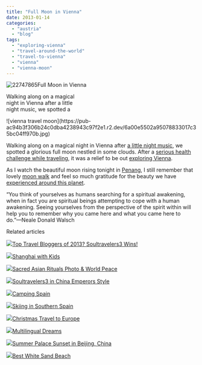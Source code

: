 ```yaml
---
title: "Full Moon in Vienna"
date: 2013-01-14
categories: 
  - "austria"
  - "blog"
tags: 
  - "exploring-vienna"
  - "travel-around-the-world"
  - "travel-to-vienna"
  - "vienna"
  - "vienna-moon"
---
```


![22747865](https://pub-ac94b3f306b24c0dba4238943c97f2e1.r2.dev/6a00e5502a95078833017d3feafa27970c.jpg)Full Moon in Vienna  
  
Walking along on a magical  
night in Vienna after a little  
night music, we spotted a

<!--more--> ![vienna travel moon](https://pub-ac94b3f306b24c0dba4238943c97f2e1.r2.dev/6a00e5502a95078833017c35bc04ff970b.jpg)  
  
Walking along on a magical night in Vienna after [a little night music](http://soultravelers3new.local/2008/02/vienna-a-little.html "vienna - a little night music"), we spotted a glorious full moon nestled in some clouds. After a [serious health challenge while traveling](http://soultravelers3new.local/2007/11/bloody-monday-i.html "serious health challenge while traveling"), it was a relief to be out [exploring Vienna](http://soultravelers3new.local/2007/12/finally-vienna.html "exploring Vienna").  
  
As I watch the beautiful moon rising tonight in [Penang](http://soultravelers3new.local/2012/05/penang-at-night.html "penang night life"), I still remember that lovely [moon walk](http://soultravelers3new.local/2007/07/moon-walk.html "moon walk cappadocia") and feel so much gratitude for the beauty we have [experienced around this planet](http://soultravelers3new.local/2012/12/around-the-world-family-travel.html#more "around the world family travel").  
  
“You think of yourselves as humans searching for a spiritual awakening, when in fact you are spiritual beings attempting to cope with a human awakening. Seeing yourselves from the perspective of the spirit within will help you to remember why you came here and what you came here to do.”—Neale Donald Walsch  
  

Related articles

[![](http://i.zemanta.com/135568483_80_80.jpg)](http://soultravelers3new.local/2013/01/top-travel-bloggers-of-2013-soultravelers3-wins-.html)[Top Travel Bloggers of 2013? Soultravelers3 Wins!](http://soultravelers3new.local/2013/01/top-travel-bloggers-of-2013-soultravelers3-wins-.html)

[![](http://i.zemanta.com/129131608_80_80.jpg)](http://soultravelers3new.local/2012/11/shanghai-with-kids.html)[Shanghai with Kids](http://soultravelers3new.local/2012/11/shanghai-with-kids.html)

[![](http://i.zemanta.com/132926022_80_80.jpg)](http://soultravelers3new.local/2012/12/sacred-asian-rituals-photo.html)[Sacred Asian Rituals Photo & World Peace](http://soultravelers3new.local/2012/12/sacred-asian-rituals-photo.html)

[![](http://i.zemanta.com/130189927_80_80.jpg)](http://soultravelers3new.local/2012/12/soultravelers3-in-china-emperors-style.html)[Soultravelers3 in China Emperors Style](http://soultravelers3new.local/2012/12/soultravelers3-in-china-emperors-style.html)

[![](http://i.zemanta.com/137403788_80_80.jpg)](http://soultravelers3new.local/2013/01/camping-spain.html)[Camping Spain](http://soultravelers3new.local/2013/01/camping-spain.html)

[![](http://i.zemanta.com/134252240_80_80.jpg)](http://soultravelers3new.local/2012/12/skiing-in-southern-spain.html)[Skiing in Southern Spain](http://soultravelers3new.local/2012/12/skiing-in-southern-spain.html)

[![](http://i.zemanta.com/132319221_80_80.jpg)](http://soultravelers3new.local/2012/12/christmas-travel-to-europe.html)[Christmas Travel to Europe](http://soultravelers3new.local/2012/12/christmas-travel-to-europe.html)

[![](http://i.zemanta.com/136332847_80_80.jpg)](http://soultravelers3new.local/2013/01/multilingual-dreams.html)[Multilingual Dreams](http://soultravelers3new.local/2013/01/multilingual-dreams.html)

[![](http://i.zemanta.com/126933485_80_80.jpg)](http://soultravelers3new.local/2012/11/-summer-palace-sunset-in-beijing-china.html)[Summer Palace Sunset in Beijing, China](http://soultravelers3new.local/2012/11/-summer-palace-sunset-in-beijing-china.html)

[![](http://i.zemanta.com/135775485_80_80.jpg)](http://soultravelers3new.local/2013/01/best-white-sand-beach-.html)[Best White Sand Beach](http://soultravelers3new.local/2013/01/best-white-sand-beach-.html)
